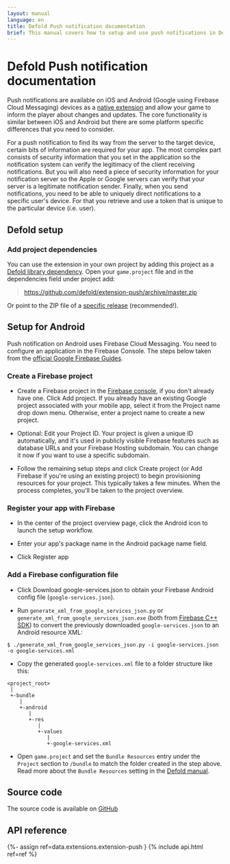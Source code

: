 ```yaml
---
layout: manual
language: en
title: Defold Push notification documentation
brief: This manual covers how to setup and use push notifications in Defold.
---
```


# Defold Push notification documentation

Push notifications are available on iOS and Android (Google using Firebase Cloud Messaging) devices as a [native extension](/manuals/extensions/) and allow your game to inform the player about changes and updates. The core functionality is similar between iOS and Android but there are some platform specific differences that you need to consider.

For a push notification to find its way from the server to the target device, certain bits of information are required for your app. The most complex part consists of security information that you set in the application so the notification system can verify the legitimacy of the client receiving notifications. But you will also need a piece of security information for your notification server so the Apple or Google servers can verify that your server is a legitimate notification sender. Finally, when you send notifications, you need to be able to uniquely direct notifications to a specific user's device. For that you retrieve and use a token that is unique to the particular device (i.e. user).


## Defold setup

### Add project dependencies
You can use the extension in your own project by adding this project as a [Defold library dependency](/manuals/libraries/). Open your `game.project` file and in the dependencies field under project add:

> https://github.com/defold/extension-push/archive/master.zip

Or point to the ZIP file of a [specific release](https://github.com/defold/extension-push/releases) (recommended!).


## Setup for Android
Push notification on Android uses Firebase Cloud Messaging. You need to configure an application in the Firebase Console. The steps below taken from the [official Google Firebase Guides](https://firebase.google.com/docs/android/setup#create-firebase-project).

### Create a Firebase project
* Create a Firebase project in the [Firebase console](https://console.firebase.google.com/), if you don't already have one. Click Add project. If you already have an existing Google project associated with your mobile app, select it from the Project name drop down menu. Otherwise, enter a project name to create a new project.

* Optional: Edit your Project ID. Your project is given a unique ID automatically, and it's used in publicly visible Firebase features such as database URLs and your Firebase Hosting subdomain. You can change it now if you want to use a specific subdomain.

* Follow the remaining setup steps and click Create project (or Add Firebase if you're using an existing project) to begin provisioning resources for your project. This typically takes a few minutes. When the process completes, you'll be taken to the project overview.


### Register your app with Firebase
* In the center of the project overview page, click the Android icon to launch the setup workflow.

* Enter your app's package name in the Android package name field.

* Click Register app


### Add a Firebase configuration file
* Click Download google-services.json to obtain your Firebase Android config file (`google-services.json`).

* Run `generate_xml_from_google_services_json.py` or `generate_xml_from_google_services_json.exe` (both from [Firebase C++ SDK](https://github.com/firebase/firebase-cpp-sdk)) to convert the previously downloaded `google-services.json` to an Android resource XML:

```
$ ./generate_xml_from_google_services_json.py -i google-services.json -o google-services.xml
```

* Copy the generated `google-services.xml` file to a folder structure like this:

```
<project_root>
 |
 +-bundle
    |
    +-android
       |
       +-res
          |
          +-values
             |
             +-google-services.xml
```

* Open `game.project` and set the `Bundle Resources` entry under the `Project` section to `/bundle` to match the folder created in the step above. Read more about the `Bundle Resources` setting in the [Defold manual](https://www.defold.com/manuals/project-settings/#_project).


## Source code

The source code is available on [GitHub](https://github.com/defold/extension-push)


## API reference
{%- assign ref=data.extensions.extension-push }
{% include api.html ref=ref %}
